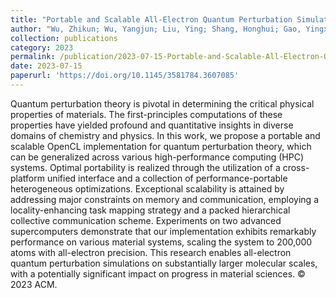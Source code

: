 ```yaml
---
title: "Portable and Scalable All-Electron Quantum Perturbation Simulations on Exascale Supercomputers"
author: "Wu, Zhikun; Wu, Yangjun; Liu, Ying; Shang, Honghui; Gao, Yingxiang; Zhang, Zhongcheng; Zhang, Yuyang; Long, Yingchi; Feng, Xiaobing; Cui, Huimin"
collection: publications
category: 2023
permalink: /publication/2023-07-15-Portable-and-Scalable-All-Electron-Quantum-Perturbation-Simulations-on-Exascale-Supercomputers
date: 2023-07-15
paperurl: 'https://doi.org/10.1145/3581784.3607085'
---
```


Quantum perturbation theory is pivotal in determining the critical physical properties of materials. The first-principles computations of these properties have yielded profound and quantitative insights in diverse domains of chemistry and physics. In this work, we propose a portable and scalable OpenCL implementation for quantum perturbation theory, which can be generalized across various high-performance computing (HPC) systems. Optimal portability is realized through the utilization of a cross-platform unified interface and a collection of performance-portable heterogeneous optimizations. Exceptional scalability is attained by addressing major constraints on memory and communication, employing a locality-enhancing task mapping strategy and a packed hierarchical collective communication scheme. Experiments on two advanced supercomputers demonstrate that our implementation exhibits remarkably performance on various material systems, scaling the system to 200,000 atoms with all-electron precision. This research enables all-electron quantum perturbation simulations on substantially larger molecular scales, with a potentially significant impact on progress in material sciences. © 2023 ACM.

